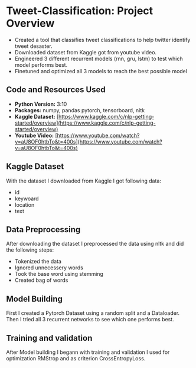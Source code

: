 # Tweet-Classification: Project Overview

- Created a tool that classifies tweet classifications to help twitter identify tweet desaster.
- Downloaded dataset from Kaggle got from youtube video.
- Engineered 3 different recurrent models (rnn, gru, lstm) to test which model performs best.
- Finetuned and optimized all 3 models to reach the best possible model

## Code and Resources Used
- **Python Version:** 3:10
- **Packages:** numpy, pandas pytorch, tensorboard, nltk
- **Kaggle Dataset:** [https://www.kaggle.com/c/nlp-getting-started/overview](https://www.kaggle.com/c/nlp-getting-started/overview)
- **Youtube Video:** [https://www.youtube.com/watch?v=aU8OF0htbTo&t=400s](https://www.youtube.com/watch?v=aU8OF0htbTo&t=400s)

## Kaggle Dataset
With the dataset I downloaded from Kaggle I got following data:

- id
- keywoard
- location
- text

## Data Preprocessing
After downloading the dataset I preprocessed the data using nltk and did the following steps:

- Tokenized the data
- Ignored unnecessery words
- Took the base word using stemming
- Created bag of words

 
## Model Building
First I created a Pytorch Dataset using a random split and a Dataloader. Then I tried all 3 recurrent networks to see which one performs best.

## Training and validation
After Model building I begann with training and validation I used for optimization RMStrop and as criterion CrossEntropyLoss.
